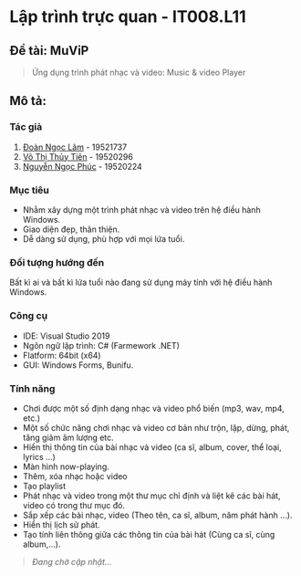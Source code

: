 # Lập trình trực quan - IT008.L11
## Đề tài: MuViP 
> Ứng dụng trình phát nhạc và video: Music & video Player
## Mô tả:
### Tác giả
1. [Đoàn Ngọc Lãm](https://github.com/lamngok1201) - 19521737
2. [Võ Thị Thủy Tiên](https://github.com/thuytien192) - 19520296
3. [Nguyễn Ngọc Phúc](https://github.com/nguynphucc) - 19520224
### Mục tiêu
- Nhằm xây dựng một trình phát nhạc và video trên hệ điều hành Windows.
- Giao diện đẹp, thân thiện.
- Dễ dàng sử dụng, phù hợp với mọi lứa tuổi.
### Đối tượng hướng đến
Bất kì ai và bất kì lứa tuổi nào đang sử dụng máy tính với hệ điều hành Windows.
### Công cụ
- IDE: Visual Studio 2019
- Ngôn ngữ lập trình: C# (Farmework .NET)
- Flatform: 64bit (x64)
- GUI: Windows Forms, Bunifu.
### Tính năng 
- Chơi được một số định dạng nhạc và video phổ biến (mp3, wav, mp4, etc.)
- Một số chức năng chơi nhạc và video cơ bản như trộn, lặp, dừng, phát, tăng giảm âm lượng etc.
- Hiển thị thông tin của bài nhạc và video (ca sĩ, album, cover, thể loại, lyrics …)
- Màn hình now-playing.
- Thêm, xóa nhạc hoặc video
- Tạo playlist
- Phát nhạc và video trong một thư mục chỉ định và liệt kê các bài hát, video có trong thư mục đó.
- Sắp xếp các bài nhạc, video (Theo tên, ca sĩ, album, năm phát hành …).
- Hiển thị lịch sử phát.
- Tạo tính liên thông giữa các thông tin của bài hát (Cùng ca sĩ, cùng album,…).
> *Đang chờ cập nhật...*
